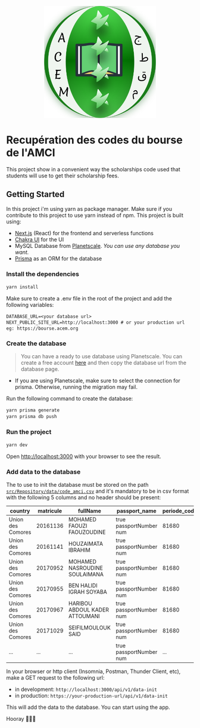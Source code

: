 <p align="center">
<img src='public/logo/acem-modern-logo.png'  width='300' height=
'300' alt="ACEM's logo" />
</p>

# Recupération des codes du bourse de l'AMCI

This project show in a convenient way the scholarships code used that students will use to get their scholarship fees.

## Getting Started

In this project i'm using yarn as package manager. Make sure if you contribute to this project to use yarn instead of
npm.
This project is built using:

- [Next.js](https://nextjs.org/) (React) for the frontend and serverless functions
- [Chakra UI](https://chakra-ui.com/) for the UI
- MySQL Database from [Planetscale](https://planetscale.com/). _You can use any database you want._
- [Prisma](https://www.prisma.io/) as an ORM for the database

### Install the dependencies

```bash
yarn install
```

Make sure to create a .env file in the root of the project and add the following variables:

```.dotenv
DATABASE_URL=<your database url>
NEXT_PUBLIC_SITE_URL=http://localhost:3000 # or your production url eg: https://bourse.acem.org
```

### Create the database

> You can have a ready to use database using Planetscale. You can create a free account [here](https://planetscale.com/)
> and then copy the database url from the database page.

- If you are using Planetscale, make sure to select the connection for prisma. Otherwise, running the migration may
  fail.

Run the following command to create the database:

```bash
yarn prisma generate
yarn prisma db push
```

### Run the project

```bash
yarn dev
```

Open [http://localhost:3000](http://localhost:3000) with your browser to see the result.

### Add data to the database

The to use to init the database must be stored on the
path [`src/Repository/data/code_amci.csv`](src/Repository/data/code_amci.csv) and it's mandatory to be in csv format
with the following 5 columns and no header should be present:

| country           | matricule | fullName                       | passport_name           | periode_code | scholarship_code |
| ----------------- | --------- | ------------------------------ | ----------------------- | ------------ | ---------------- |
| Union des Comores | 20161136  | MOHAMED FAOUZI FAOUZOUDINE     | true passportNumber num | 81680        | 1113569          |
| Union des Comores | 20161141  | HOUZAIMATA IBRAHIM             | true passportNumber num | 81680        | 1113570          |
| Union des Comores | 20170952  | MOHAMED NASROUDINE SOULAIMANA  | true passportNumber num | 81680        | 1113612          |
| Union des Comores | 20170955  | BEN HALIDI IGRAH SOYABA        | true passportNumber num | 81680        | 1113613          |
| Union des Comores | 20170967  | HARIBOU ABDOUL KADER ATTOUMANI | true passportNumber num | 81680        | 1113614          |
| Union des Comores | 20171029  | SEIFILMOULOUK SAID             | true passportNumber num | 81680        | 1113618          |
| ...               | ...       | ...                            | true passportNumber num | ...          | ...              |

In your browser or http client (Insomnia, Postman, Thunder Client, etc), make a GET request to the following url:

- in development: `http://localhost:3000/api/v1/data-init`
- in production: `https://your-production-url/api/v1/data-init`

This will add the data to the database. You can start using the app.

Hooray 🎉🎉🎉
